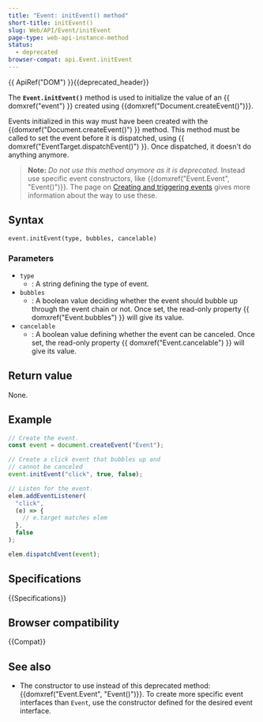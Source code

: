 ```yaml
---
title: "Event: initEvent() method"
short-title: initEvent()
slug: Web/API/Event/initEvent
page-type: web-api-instance-method
status:
  - deprecated
browser-compat: api.Event.initEvent
---
```


{{ ApiRef("DOM") }}{{deprecated_header}}

The **`Event.initEvent()`** method is used to initialize the
value of an {{ domxref("event") }} created using {{domxref("Document.createEvent()")}}.

Events initialized in this way must have been created with the
{{domxref("Document.createEvent()") }} method.
This method must be called to set the event
before it is dispatched, using {{ domxref("EventTarget.dispatchEvent()") }}.
Once dispatched, it doesn't do anything anymore.

> **Note:** _Do not use this method anymore as it is deprecated._
> Instead use specific event constructors, like {{domxref("Event.Event", "Event()")}}.
> The page on [Creating and triggering events](/en-US/docs/Web/Events/Creating_and_triggering_events) gives more information about the way to use these.

## Syntax

```js-nolint
event.initEvent(type, bubbles, cancelable)
```

### Parameters

- `type`
  - : A string defining the type of event.
- `bubbles`
  - : A boolean value deciding whether the event should bubble up through the
    event chain or not. Once set, the read-only property {{ domxref("Event.bubbles") }}
    will give its value.
- `cancelable`
  - : A boolean value defining whether the event can be canceled. Once set, the
    read-only property {{ domxref("Event.cancelable") }} will give its value.

## Return value

None.

## Example

```js
// Create the event.
const event = document.createEvent("Event");

// Create a click event that bubbles up and
// cannot be canceled
event.initEvent("click", true, false);

// Listen for the event.
elem.addEventListener(
  "click",
  (e) => {
    // e.target matches elem
  },
  false
);

elem.dispatchEvent(event);
```

## Specifications

{{Specifications}}

## Browser compatibility

{{Compat}}

## See also

- The constructor to use instead of this deprecated method:
  {{domxref("Event.Event", "Event()")}}. To create more specific event interfaces than `Event`, use the constructor defined for the desired event interface.
